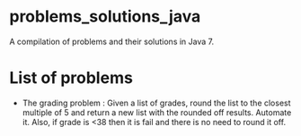 # problems_solutions_java
A compilation of problems and their solutions in Java 7. 

# List of problems 
- The grading problem : Given a list of grades, round the list to the closest multiple of 5 and return a new list with the rounded off results. Automate it. Also, if grade is <38 then it is fail and there is no need to round it off. 
